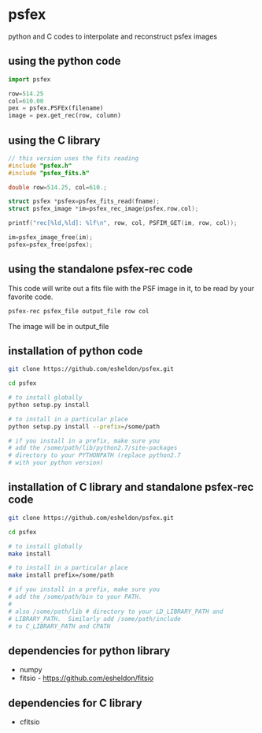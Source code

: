 psfex
=====

python and C codes to interpolate and reconstruct psfex images

using the python code
---------------------

```python
import psfex

row=514.25
col=610.00
pex = psfex.PSFEx(filename)
image = pex.get_rec(row, column)
```

using the C library
-------------------

```C
// this version uses the fits reading
#include "psfex.h"
#include "psfex_fits.h"

double row=514.25, col=610.;

struct psfex *psfex=psfex_fits_read(fname);
struct psfex_image *im=psfex_rec_image(psfex,row,col);

printf("rec[%ld,%ld]: %lf\n", row, col, PSFIM_GET(im, row, col));

im=psfex_image_free(im);
psfex=psfex_free(psfex);
```

using the standalone psfex-rec code
----------------------------------

This code will write out a fits file with the PSF image in it,
to be read by your favorite code.

```bash
psfex-rec psfex_file output_file row col
```

The image will be in output_file

installation of python code
----------------------------

```bash
git clone https://github.com/esheldon/psfex.git

cd psfex

# to install globally
python setup.py install

# to install in a particular place
python setup.py install --prefix=/some/path

# if you install in a prefix, make sure you
# add the /some/path/lib/python2.7/site-packages
# directory to your PYTHONPATH (replace python2.7
# with your python version)
```

installation of C library and standalone psfex-rec code
------------------------------------------------------

```bash
git clone https://github.com/esheldon/psfex.git

cd psfex

# to install globally
make install

# to install in a particular place
make install prefix=/some/path

# if you install in a prefix, make sure you
# add the /some/path/bin to your PATH.
#
# also /some/path/lib # directory to your LD_LIBRARY_PATH and
# LIBRARY_PATH.  Similarly add /some/path/include
# to C_LIBRARY_PATH and CPATH
```

dependencies for python library
-------------------------------

- numpy
- fitsio - https://github.com/esheldon/fitsio

dependencies for C library
-------------------------------

- cfitsio
